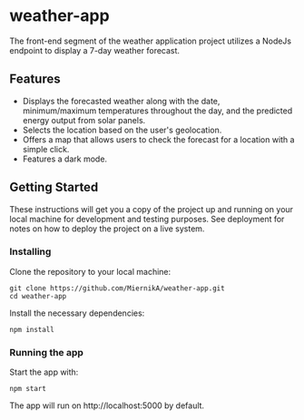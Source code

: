 # weather-app

The front-end segment of the weather application project utilizes a NodeJs endpoint to display a 7-day weather forecast.

## Features

- Displays the forecasted weather along with the date, minimum/maximum temperatures throughout the day, and the predicted energy output from solar panels.
- Selects the location based on the user's geolocation.
- Offers a map that allows users to check the forecast for a location with a simple click.
- Features a dark mode.

## Getting Started

These instructions will get you a copy of the project up and running on your local machine for development and testing purposes. See deployment for notes on how to deploy the project on a live system.

### Installing

Clone the repository to your local machine:

    
    git clone https://github.com/MiernikA/weather-app.git
    cd weather-app

Install the necessary dependencies:

    npm install

### Running the app
Start the app with:

    npm start

The app will run on http://localhost:5000 by default.




